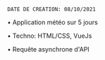     DATE DE CREATION: 08/10/2021

• Application météo sur 5 jours 

• Techno: HTML/CSS, VueJs

• Requête asynchrone d'API
